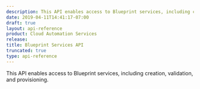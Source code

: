 ```yaml
---
description: This API enables access to Blueprint services, including creation, validation, and provisioning.
date: 2019-04-11T14:41:17-07:00
draft: true
layout: api-reference
product: Cloud Automation Services
release:
title: Blueprint Services API
truncated: true
type: api-reference
---
```

This API enables access to Blueprint services, including creation, validation, and provisioning.
